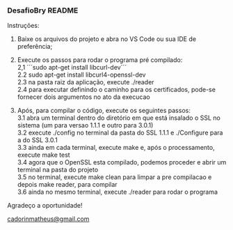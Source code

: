 ### DesafioBry README ###
  
Instruções:
  
1. Baixe os arquivos do projeto e abra no VS Code ou sua IDE de preferência;  
  
2. Execute os passos para rodar o programa pré compilado:  
   2,1 ´´´sudo apt-get install libcurl-dev´´´  
   2.2 sudo apt-get install libcurl4-openssl-dev  
   2.3 na pasta raiz da aplicação, execute ./reader  
   2.4 para executar definindo o caminho para os certificados, pode-se fornecer dois argumentos no ato da execucao    
  
3. Após, para compilar o código, execute os seguintes passos:  
   3.1 abra um terminal dentro do diretório em que está insalado o SSL no sistema (um para versao 1.1.1 e outro para 3.0.1)  
   3.2 execute ./config no terminal da pasta do SSL 1.1.1 e ./Configure para a do SSL 3.0.1  
   3.3 ainda em cada terminal, execute make e, após o processamento, execute make test  
   3.4 agora que o OpenSSL esta compilado, podemos proceder e abrir um terminal na pasta do projeto  
   3.5 no terminal, execute make clean para limpar a pre compilacao e depois make reader, para compilar  
   3.6 ainda no mesmo terminal, execute ./reader para rodar o programa  



Agradeço a oportunidade!  
  
cadorinmatheus@gmail.com  
